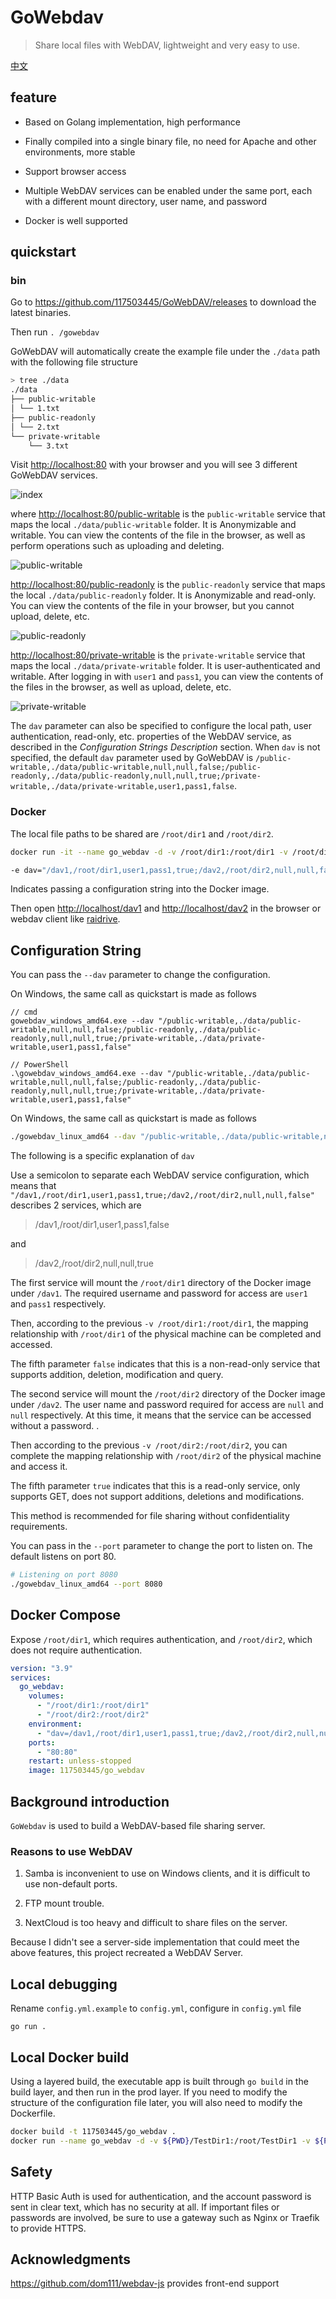 # GoWebdav

> Share local files with WebDAV, lightweight and very easy to use.

[中文](./README_CN.md)

## feature

- Based on Golang implementation, high performance

- Finally compiled into a single binary file, no need for Apache and other environments, more stable

- Support browser access

- Multiple WebDAV services can be enabled under the same port, each with a different mount directory, user name, and password

- Docker is well supported

## quickstart

### bin

Go to <https://github.com/117503445/GoWebDAV/releases> to download the latest binaries.

Then run `. /gowebdav`

GoWebDAV will automatically create the example file under the `./data` path with the following file structure

```sh
> tree ./data
./data
├── public-writable
│ └── 1.txt
├── public-readonly
│ └── 2.txt
└── private-writable
    └── 3.txt
```

Visit <http://localhost:80> with your browser and you will see 3 different GoWebDAV services.

![index](./assets/index.png)

where <http://localhost:80/public-writable> is the `public-writable` service that maps the local `./data/public-writable` folder. It is Anonymizable and writable. You can view the contents of the file in the browser, as well as perform operations such as uploading and deleting.

![public-writable](./assets/public-writable.png)

<http://localhost:80/public-readonly> is the `public-readonly` service that maps the local `./data/public-readonly` folder. It is Anonymizable and read-only. You can view the contents of the file in your browser, but you cannot upload, delete, etc.

![public-readonly](./assets/public-readonly.png)

<http://localhost:80/private-writable> is the `private-writable` service that maps the local `./data/private-writable` folder. It is user-authenticated and writable. After logging in with `user1` and `pass1`, you can view the contents of the files in the browser, as well as upload, delete, etc.

![private-writable](./assets/private-writable.png)

The `dav` parameter can also be specified to configure the local path, user authentication, read-only, etc. properties of the WebDAV service, as described in the *Configuration Strings Description* section. When `dav` is not specified, the default `dav` parameter used by GoWebDAV is `/public-writable,./data/public-writable,null,null,false;/public-readonly,./data/public-readonly,null,null,true;/private-writable,./data/private-writable,user1,pass1,false`.

### Docker

The local file paths to be shared are `/root/dir1` and `/root/dir2`.

```sh
docker run -it --name go_webdav -d -v /root/dir1:/root/dir1 -v /root/dir2:/root/dir2 -e dav="/dav1,/root/dir1,user1,pass1,true;/dav2,/root/dir2,null,null,false" -p 80:80 --restart=unless-stopped 117503445/go_webdav
```

```sh
-e dav="/dav1,/root/dir1,user1,pass1,true;/dav2,/root/dir2,null,null,false"
```

Indicates passing a configuration string into the Docker image.

Then open <http://localhost/dav1> and <http://localhost/dav2> in the browser or webdav client like [raidrive](https://www.raidrive.com/).

## Configuration String

You can pass the `--dav` parameter to change the configuration.

On Windows, the same call as quickstart is made as follows

```
// cmd
gowebdav_windows_amd64.exe --dav "/public-writable,./data/public-writable,null,null,false;/public-readonly,./data/public-readonly,null,null,true;/private-writable,./data/private-writable,user1,pass1,false"

// PowerShell
.\gowebdav_windows_amd64.exe --dav "/public-writable,./data/public-writable,null,null,false;/public-readonly,./data/public-readonly,null,null,true;/private-writable,./data/private-writable,user1,pass1,false"
```

On Windows, the same call as quickstart is made as follows

```sh
./gowebdav_linux_amd64 --dav "/public-writable,./data/public-writable,null,null,false;/public-readonly,./data/public-readonly,null,null,true;/private-writable,./data/private-writable,user1,pass1,false"
```

The following is a specific explanation of `dav`

Use a semicolon to separate each WebDAV service configuration, which means that `"/dav1,/root/dir1,user1,pass1,true;/dav2,/root/dir2,null,null,false"` describes 2 services, which are

> /dav1,/root/dir1,user1,pass1,false

and

> /dav2,/root/dir2,null,null,true

The first service will mount the `/root/dir1` directory of the Docker image under `/dav1`. The required username and password for access are `user1` and `pass1` respectively.

Then, according to the previous `-v /root/dir1:/root/dir1`, the mapping relationship with `/root/dir1` of the physical machine can be completed and accessed.

The fifth parameter `false` indicates that this is a non-read-only service that supports addition, deletion, modification and query.

The second service will mount the `/root/dir2` directory of the Docker image under `/dav2`. The user name and password required for access are `null` and `null` respectively. At this time, it means that the service can be accessed without a password. .

Then according to the previous `-v /root/dir2:/root/dir2`, you can complete the mapping relationship with `/root/dir2` of the physical machine and access it.

The fifth parameter `true` indicates that this is a read-only service, only supports GET, does not support additions, deletions and modifications.

This method is recommended for file sharing without confidentiality requirements.

You can pass in the `--port` parameter to change the port to listen on. The default listens on port 80.

```sh
# Listening on port 8080
./gowebdav_linux_amd64 --port 8080
```

## Docker Compose

Expose `/root/dir1`, which requires authentication, and `/root/dir2`, which does not require authentication.

```yaml
version: "3.9"
services:
  go_webdav:
    volumes:
      - "/root/dir1:/root/dir1"
      - "/root/dir2:/root/dir2"
    environment:
      - "dav=/dav1,/root/dir1,user1,pass1,true;/dav2,/root/dir2,null,null,false"
    ports:
      - "80:80"
    restart: unless-stopped
    image: 117503445/go_webdav
```

## Background introduction

`GoWebdav` is used to build a WebDAV-based file sharing server.

### Reasons to use WebDAV

1. Samba is inconvenient to use on Windows clients, and it is difficult to use non-default ports.

2. FTP mount trouble.

3. NextCloud is too heavy and difficult to share files on the server.

Because I didn't see a server-side implementation that could meet the above features, this project recreated a WebDAV Server.

## Local debugging

Rename `config.yml.example` to `config.yml`, configure in `config.yml` file

`go run .`

## Local Docker build

Using a layered build, the executable app is built through `go build` in the build layer, and then run in the prod layer. If you need to modify the structure of the configuration file later, you will also need to modify the Dockerfile.

````sh
docker build -t 117503445/go_webdav .
docker run --name go_webdav -d -v ${PWD}/TestDir1:/root/TestDir1 -v ${PWD}/TestDir2:/root/TestDir2 -e dav="/dav1,/root/TestDir1,user1,pass1,false;/dav2,/root/TestDir2,user2,pass2,true" -p 80:80 --restart=unless-stopped 117503445/go_webdav
````

## Safety

HTTP Basic Auth is used for authentication, and the account password is sent in clear text, which has no security at all. If important files or passwords are involved, be sure to use a gateway such as Nginx or Traefik to provide HTTPS.

## Acknowledgments

<https://github.com/dom111/webdav-js> provides front-end support
